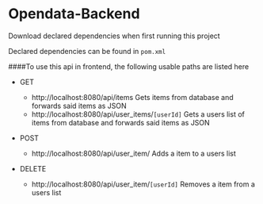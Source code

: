 # Opendata-Backend

Download declared dependencies when first running this project

Declared dependencies can be found in `pom.xml`

####To use this api in frontend, the following usable paths are listed here
 - GET
    - http://localhost:8080/api/items
    Gets items from database and forwards said items as JSON
    - http://localhost:8080/api/user_items/`[userId]`
    Gets a users list of items from database and forwards said items as JSON
 
 - POST
    - http://localhost:8080/api/user_item/
    Adds a item to a users list
 
 - DELETE
    - http://localhost:8080/api/user_item/`[userId]`
    Removes a item from a users list